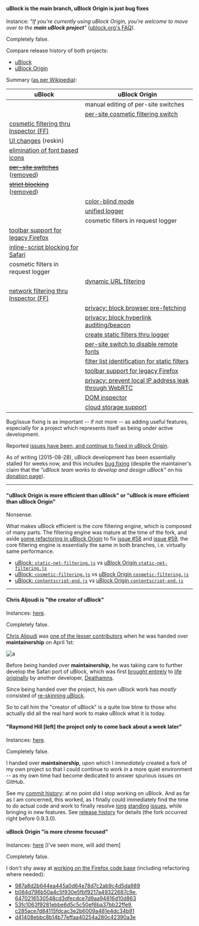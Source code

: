 #### uBlock is the main branch, uBlock Origin is just bug fixes

Instance: _"If you're currently using uBlock Origin, you're welcome to move over to the **main uBlock project**"_ ([ublock.org's FAQ](https://www.ublock.org/faq/)).

Completely false.

Compare release history of both projects:
- [uBlock](https://github.com/chrisaljoudi/uBlock/releases)
- [uBlock Origin](https://github.com/gorhill/uBlock/releases)

Summary ([as per Wikipedia](https://en.wikipedia.org/wiki/UBlock)):

| uBlock | uBlock Origin |
|--------|---------------|
| | manual editing of per-site switches |
| | [per-site cosmetic filtering switch](https://github.com/gorhill/uBlock/wiki/Quick-guide:-popup-user-interface#no-cosmetic-filtering) |
| [cosmetic filtering thru Inspector (FF)](https://github.com/chrisaljoudi/uBlock/issues/1211#issuecomment-91652206) | |
| [UI changes](https://github.com/chrisaljoudi/uBlock/releases/tag/0.9.3.5) (reskin) | |
| [elimination of font based icons](https://github.com/chrisaljoudi/uBlock/issues/1181) | |
| [~~per-site switches~~](https://github.com/chrisaljoudi/uBlock/issues/1306) ([removed](https://github.com/chrisaljoudi/uBlock/commit/fa3666f85d7dddfc274f6f27d20c6787d8bc43b8#diff-305c2fdde2804d752c9bfde050f38df9)) | |
| [~~strict blocking~~](https://github.com/chrisaljoudi/uBlock/issues/1306) ([removed](https://github.com/chrisaljoudi/uBlock/commit/fa3666f85d7dddfc274f6f27d20c6787d8bc43b8#diff-6e66de32e163ae59682ad852a7ca3762)) | |
| | [color-blind mode](https://github.com/chrisaljoudi/uBlock/issues/467#issuecomment-95177219) |
| | [unified logger](https://github.com/gorhill/uBlock/wiki/The-logger) |
| | cosmetic filters in request logger |
| [toolbar support for legacy Firefox](https://github.com/chrisaljoudi/uBlock/pull/1321) | |
| [inline-script blocking for Safari](https://github.com/chrisaljoudi/uBlock/commit/82118cb075732549289d3accb8cf3ea6d9f9d9fc) | |
| cosmetic filters in request logger | |
| | [dynamic URL filtering](https://github.com/gorhill/uBlock/wiki/Dynamic-URL-filtering) |
| [network filtering thru Inspector (FF)](https://github.com/chrisaljoudi/uBlock/pull/1324) |
| | [privacy: block browser pre-fetching](https://github.com/gorhill/uBlock/wiki/Dashboard:-Settings#disable-pre-fetching) |
| | [privacy: block hyperlink auditing/beacon](https://github.com/gorhill/uBlock/wiki/Dashboard:-Settings#disable-hyperlink-auditingbeacon) |
| | [create static filters thru logger](https://github.com/gorhill/uBlock/wiki/The-logger#static-network-filters) |
| | [per-site switch to disable remote fonts](https://github.com/gorhill/uBlock/wiki/Quick-guide:-popup-user-interface#no-remote-fonts) |
| | [filter list identification for static filters](https://github.com/gorhill/uBlock/wiki/The-logger#finding-from-which-lists-a-static-filter-originates) |
| | [toolbar support for legacy Firefox](https://github.com/gorhill/uBlock/issues/264)  |
| | [privacy: prevent local IP address leak through WebRTC](https://github.com/gorhill/uBlock/wiki/Dashboard:-Settings#prevent-webrtc-from-leaking-local-ip-address)  |
| | [DOM inspector](https://github.com/gorhill/uBlock/releases/tag/1.0.0.0)  |
| | [cloud storage support](https://github.com/gorhill/uBlock/wiki/Cloud-storage)  |

Bug/issue fixing is as important -- if not more -- as adding useful features, especially for a project which represents itself as being under active development.

Reported [issues have been, and continue to fixed in uBlock Origin](https://github.com/gorhill/uBlock/issues?q=is%3Aissue+is%3Aclosed+sort%3Aupdated-desc).

As of writing (2015-08-28), uBlock development has been essentially stalled for weeks now, and this includes [bug fixing](https://github.com/chrisaljoudi/uBlock/issues?q=is%3Aissue+is%3Aclosed+sort%3Aupdated-desc) (despite the maintainer's claim that the _"uBlock team works to develop and design uBlock"_ on his [donation page](https://donorbox.org/ublock)).

***

#### "uBlock Origin is more efficient than uBlock" or "uBlock is more efficient than uBlock Origin"

Nonsense.

What makes uBlock efficient is the core filtering engine, which is composed of many parts. The filtering engine was mature at the time of the fork, and aside [some refactoring in uBlock Origin](https://github.com/gorhill/uBlock/commit/2234933b82d1c17af42ba574b6515937c7515029#diff-522a16ddeed280252d7c3a351261b441) to fix [issue #58](https://github.com/gorhill/uBlock/issues/58) and [issue #59](https://github.com/gorhill/uBlock/issues/59), the core filtering engine is essentially the same in both branches, i.e. virtually same performance.

- [uBlock: `static-net-filtering.js`](https://github.com/chrisaljoudi/uBlock/commits/master/src/js/static-net-filtering.js) vs [uBlock Origin `static-net-filtering.js`](https://github.com/gorhill/uBlock/commits/master/src/js/static-net-filtering.js)
- [uBlock: `cosmetic-filtering.js`](https://github.com/chrisaljoudi/uBlock/commits/master/src/js/cosmetic-filtering.js) vs [uBlock Origin `cosmetic-filtering.js`](https://github.com/gorhill/uBlock/commits/master/src/js/cosmetic-filtering.js)
- [uBlock: `contentscript-end.js`](https://github.com/chrisaljoudi/uBlock/commits/master/src/js/contentscript-end.js) vs [uBlock Origin `contentscript-end.js`](https://github.com/gorhill/uBlock/commits/master/src/js/contentscript-end.js)

***

#### Chris Aljoudi is "the creator of uBlock"

Instances: [here](https://twitter.com/thenickde/status/614503721590898688).

Completely false.

[Chris Aljoudi](https://github.com/chrisaljoudi) was [one of the lesser contributors](https://github.com/gorhill/uBlock/graphs/contributors) when he was handed over **maintainership** on April 1st:

![a](https://cloud.githubusercontent.com/assets/585534/8421391/cbd59f96-1e9b-11e5-886d-278a00a32792.png)

Before being handed over **maintainership**, he was taking care to further develop the Safari port of uBlock, which was first [brought entirely](https://github.com/gorhill/uBlock/commits/master/platform/safari?page=3) to [life originally](https://github.com/gorhill/uBlock/commits/98464a56fe4fa2a28372018640d648a1f772ea36/meta/safariextz) by another developer, [Deathamns](https://github.com/Deathamns).

Since being handed over the project, his _own_ uBlock work has _mostly_ consisted of [re-skinning uBlock](https://github.com/chrisaljoudi/uBlock/releases).

So to call him the "creator of uBlock" is a quite low blow to those who actually did all the real hard work to make uBlock what it is today.

#### "Raymond Hill [left] the project only to come back about a week later"

Instances: [here](http://ubuntuforums.org/showthread.php?t=2284427).

Completely false.

I handed over **maintainership**, upon which I _immediately_ created a fork of my own project so that I could continue to work in a more quiet environment -- as my own time had become dedicated to answer spurious issues on GitHub.

See my [commit history](https://github.com/gorhill/uBlock/commits/master): at no point did I stop working on uBlock. And as far as I am concerned, this worked, as I finally could immediately find the time to do actual code and work to finally resolve [long](https://github.com/gorhill/uBlock/issues/58) [standing](https://github.com/chrisaljoudi/uBlock/issues/68) [issues](https://github.com/chrisaljoudi/uBlock/issues/308), while bringing in new features. See [release history](https://github.com/gorhill/uBlock/releases) for details (the fork occurred right before 0.9.3.0).

#### uBlock Origin "is more chrome focused"

Instances: [here](https://addons.mozilla.org/en-US/firefox/addon/ublock-origin/reviews/722444/) [I've seen more, will add them]

Completely false.

I don't shy away at [working on the Firefox code base](https://github.com/gorhill/uBlock/commits/master/platform/firefox) (including refactoring where needed):
- [987a8d2b644ea445a0d64e78d7c2ab9c4d5da989](https://github.com/gorhill/uBlock/commit/987a8d2b644ea445a0d64e78d7c2ab9c4d5da989)
- [b084d796b50a4c5f930e5fbf9217a49322687c9e](https://github.com/gorhill/uBlock/commit/b084d796b50a4c5f930e5fbf9217a49322687c9e), [6470216530548cd3dfecdce7d9aa94816d10d863](https://github.com/gorhill/uBlock/commit/6470216530548cd3dfecdce7d9aa94816d10d863)
- [53fc1063f9281ebbe6d5c5c50ef6ba37bb22ffe9](https://github.com/gorhill/uBlock/commit/53fc1063f9281ebbe6d5c5c50ef6ba37bb22ffe9), [c285ace7d84115fdcac3e2b6009a481e4dc34b91](https://github.com/gorhill/uBlock/commit/c285ace7d84115fdcac3e2b6009a481e4dc34b91)
- [d41408ebbc8b14b77effaa40254a280c42390a3e](https://github.com/gorhill/uBlock/commit/d41408ebbc8b14b77effaa40254a280c42390a3e)